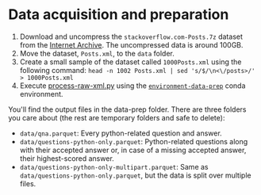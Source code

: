 # Data acquisition and preparation

1) Download and uncompress the `stackoverflow.com-Posts.7z` dataset from the [Internet Archive](https://archive.org/download/stackexchange). The uncompressed data is around 100GB. 
2) Move the dataset, `Posts.xml`, to the `data` folder.
3) Create a small sample of the dataset called `1000Posts.xml` using the following command: `head -n 1002 Posts.xml | sed 's/$/\n<\/posts>/' > 1000Posts.xml`
4) Execute [process-raw-xml.py](process-raw-xml.py) using the [`environment-data-prep`](../environment-data-prep.xml) conda environment.

You'll find the output files in the data-prep folder. There are three folders you care about (the rest are temporary folders and safe to delete):

 * `data/qna.parquet`: Every python-related question and answer.
 * `data/questions-python-only.parquet`: Python-related questions along with their accepted answer or, in case of a missing accepted answer, their highest-scored answer.
 * `data/questions-python-only-multipart.parquet`: Same as `data/questions-python-only.parquet`, but the data is split over multiple files.



